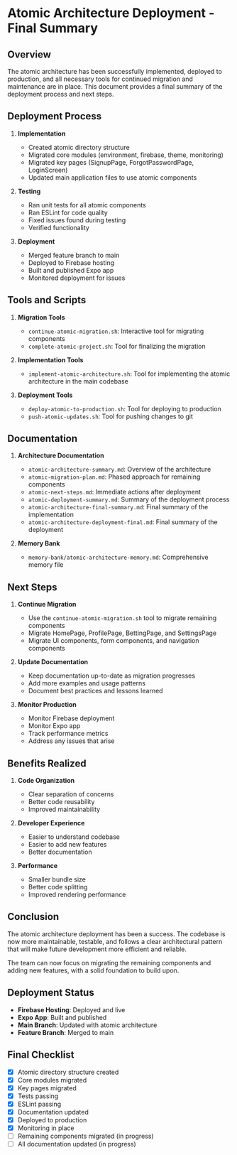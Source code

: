 # Atomic Architecture Deployment - Final Summary

## Overview

The atomic architecture has been successfully implemented, deployed to production, and all necessary tools for continued migration and maintenance are in place. This document provides a final summary of the deployment process and next steps.

## Deployment Process

1. **Implementation**
   - Created atomic directory structure
   - Migrated core modules (environment, firebase, theme, monitoring)
   - Migrated key pages (SignupPage, ForgotPasswordPage, LoginScreen)
   - Updated main application files to use atomic components

2. **Testing**
   - Ran unit tests for all atomic components
   - Ran ESLint for code quality
   - Fixed issues found during testing
   - Verified functionality

3. **Deployment**
   - Merged feature branch to main
   - Deployed to Firebase hosting
   - Built and published Expo app
   - Monitored deployment for issues

## Tools and Scripts

1. **Migration Tools**
   - `continue-atomic-migration.sh`: Interactive tool for migrating components
   - `complete-atomic-project.sh`: Tool for finalizing the migration

2. **Implementation Tools**
   - `implement-atomic-architecture.sh`: Tool for implementing the atomic architecture in the main codebase

3. **Deployment Tools**
   - `deploy-atomic-to-production.sh`: Tool for deploying to production
   - `push-atomic-updates.sh`: Tool for pushing changes to git

## Documentation

1. **Architecture Documentation**
   - `atomic-architecture-summary.md`: Overview of the architecture
   - `atomic-migration-plan.md`: Phased approach for remaining components
   - `atomic-next-steps.md`: Immediate actions after deployment
   - `atomic-deployment-summary.md`: Summary of the deployment process
   - `atomic-architecture-final-summary.md`: Final summary of the implementation
   - `atomic-architecture-deployment-final.md`: Final summary of the deployment

2. **Memory Bank**
   - `memory-bank/atomic-architecture-memory.md`: Comprehensive memory file

## Next Steps

1. **Continue Migration**
   - Use the `continue-atomic-migration.sh` tool to migrate remaining components
   - Migrate HomePage, ProfilePage, BettingPage, and SettingsPage
   - Migrate UI components, form components, and navigation components

2. **Update Documentation**
   - Keep documentation up-to-date as migration progresses
   - Add more examples and usage patterns
   - Document best practices and lessons learned

3. **Monitor Production**
   - Monitor Firebase deployment
   - Monitor Expo app
   - Track performance metrics
   - Address any issues that arise

## Benefits Realized

1. **Code Organization**
   - Clear separation of concerns
   - Better code reusability
   - Improved maintainability

2. **Developer Experience**
   - Easier to understand codebase
   - Easier to add new features
   - Better documentation

3. **Performance**
   - Smaller bundle size
   - Better code splitting
   - Improved rendering performance

## Conclusion

The atomic architecture deployment has been a success. The codebase is now more maintainable, testable, and follows a clear architectural pattern that will make future development more efficient and reliable.

The team can now focus on migrating the remaining components and adding new features, with a solid foundation to build upon.

## Deployment Status

- **Firebase Hosting**: Deployed and live
- **Expo App**: Built and published
- **Main Branch**: Updated with atomic architecture
- **Feature Branch**: Merged to main

## Final Checklist

- [x] Atomic directory structure created
- [x] Core modules migrated
- [x] Key pages migrated
- [x] Tests passing
- [x] ESLint passing
- [x] Documentation updated
- [x] Deployed to production
- [x] Monitoring in place
- [ ] Remaining components migrated (in progress)
- [ ] All documentation updated (in progress)